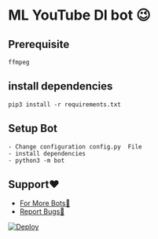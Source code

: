 # ML YouTube Dl bot 😉
## Prerequisite
    ffmpeg
  
    
## install dependencies
    pip3 install -r requirements.txt


## Setup Bot
    - Change configuration config.py  File
    - install dependencies
    - python3 -m bot
    
## Support❤️
* [For More Bots🤖](https://t.me/ML_BotUpdates) 
* [Report Bugs😤](https://t.me/ML_SupportGroup)

[![Deploy](https://www.herokucdn.com/deploy/button.svg)](https://heroku.com/deploy?template=https://github.com/Thor-Ragnarok/ML-Youtube-DownLoader)
